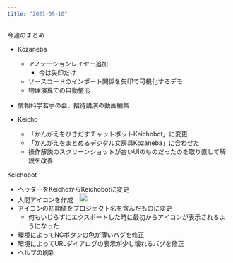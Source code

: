 ```yaml
---
title: "2021-09-10"
---
```


今週のまとめ
- Kozaneba
    - アノテーションレイヤー追加
        - 今は矢印だけ
    - ソースコードのインポート関係を矢印で可視化するデモ
    - 物理演算での自動整形

- 情報科学若手の会、招待講演の動画編集

- Keicho
    - 「かんがえをひきだすチャットボットKeichobot」に変更
    - 「かんがえをまとめるデジタル文房具Kozaneba」に合わせた
    - 操作解説のスクリーンショットが古いUIのものだったのを取り直して解説を改善


Keichobot
- ヘッダーをKeichoからKeichobotに変更
- 人間アイコンを作成　<img src='https://scrapbox.io/api/pages/nishio/human/icon' alt='human.icon' height="19.5"/>
- アイコンの初期値をプロジェクト名を含んだものに変更
    - 何もいじらずにエクスポートした時に最初からアイコンが表示されるようになった
- 環境によってNGボタンの色が薄いバグを修正
- 環境によってURLダイアログの表示が少し壊れるバグを修正
- ヘルプの刷新
